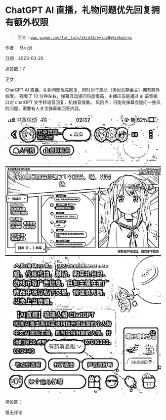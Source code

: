 # ChatGPT AI 直播，礼物问题优先回复拥有额外权限

> 原文：[`www.yuque.com/for_lazy/xkrm14/eylav8g6iekobrgs`](https://www.yuque.com/for_lazy/xkrm14/eylav8g6iekobrgs)

作者： 马小远

日期：2023-03-20

点赞数：7

正文：

ChatGPT AI 直播，礼物问题优先回复，同时对于舰长（类似长期金主）拥有额外权限。 观看了 10 分钟左右，弹幕互动提问热度很高，主播应该是通过 ai 语音接口对 chatGPT 文字转语音回复，机械音很重。 风险点：可能有弹幕会提问一些风险问题，需要有人关注弹幕和回答内容。

![](img/1b66c1781a9ca263570ac4fb054e1f68.png)

评论区：

暂无评论



